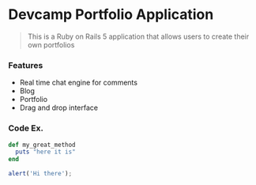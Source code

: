 # Devcamp Portfolio Application

> This is a Ruby on Rails 5 application that allows users to create their own portfolios

### Features

- Real time chat engine for comments
- Blog
- Portfolio
- Drag and drop interface

### Code Ex.

```ruby
def my_great_method
  puts "here it is"
end
```

```javascript
alert('Hi there');
```

